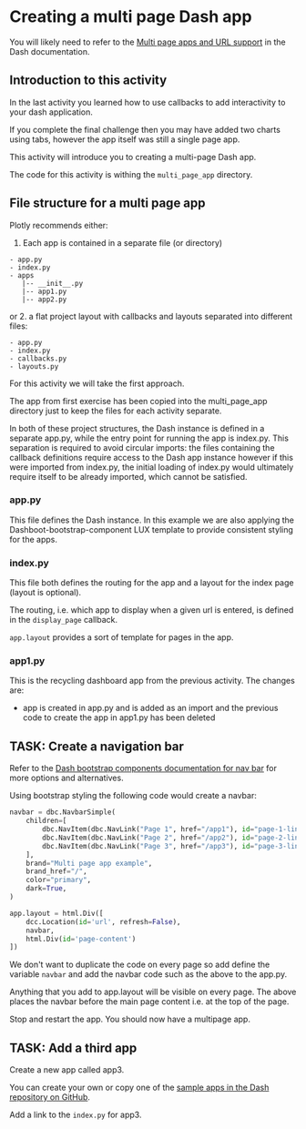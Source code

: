# Creating a multi page Dash app

You will likely need to refer to the [Multi page apps and URL support](https://dash.plotly.com/urls) in the Dash documentation.

## Introduction to this activity
In the last activity you learned how to use callbacks to add interactivity to your dash application.

If you complete the final challenge then you may have added two charts using tabs, however the app itself was still a single page app.

This activity will introduce you to creating a multi-page Dash app.

The code for this activity is withing the `multi_page_app` directory.

## File structure for a multi page app
Plotly recommends either:
1. Each app is contained in a separate file (or directory)
```
- app.py
- index.py
- apps
   |-- __init__.py
   |-- app1.py
   |-- app2.py
```
or
2. a flat project layout with callbacks and layouts separated into different files:
```
- app.py
- index.py
- callbacks.py
- layouts.py
```
For this activity we will take the first approach.

The app from first exercise has been copied into the multi_page_app directory just to keep the files for each activity separate.

In both of these project structures, the Dash instance is defined in a separate app.py, while the entry point for running the app is index.py. 
This separation is required to avoid circular imports: the files containing the callback definitions require access to the Dash app instance however if this were imported from index.py, the initial loading of index.py would ultimately require itself to be already imported, which cannot be satisfied.

### app.py
This file defines the Dash instance. In this example we are also applying the Dashboot-bootstrap-component LUX template to provide consistent styling for the apps.

### index.py
This file both defines the routing for the app and a layout for the index page (layout is optional).

The routing, i.e. which app to display when a given url is entered, is defined in the `display_page` callback.

`app.layout` provides a sort of template for pages in the app.

### app1.py
This is the recycling dashboard app from the previous activity. The changes are:
- app is created in app.py and is added as an import and the previous code to create the app in app1.py has been deleted

## TASK: Create a navigation bar
Refer to the [Dash bootstrap components documentation for nav bar](https://dash-bootstrap-components.opensource.faculty.ai/docs/components/navbar/) for more options and alternatives.

Using bootstrap styling the following code would create a navbar:
```python
navbar = dbc.NavbarSimple(
    children=[
        dbc.NavItem(dbc.NavLink("Page 1", href="/app1"), id="page-1-link"),
        dbc.NavItem(dbc.NavLink("Page 2", href="/app2"), id="page-2-link"),
        dbc.NavItem(dbc.NavLink("Page 3", href="/app3"), id="page-3-link")
    ],
    brand="Multi page app example",
    brand_href="/",
    color="primary",
    dark=True,
)

app.layout = html.Div([
    dcc.Location(id='url', refresh=False),
    navbar,
    html.Div(id='page-content')
])
```

We don't want to duplicate the code on every page so add define the variable `navbar` and add the navbar code such as the above to the app.py.

Anything that you add to app.layout will be visible on every page. The above places the navbar before the main page content i.e. at the top of the page.

Stop and restart the app. You should now have a multipage app.

## TASK: Add a third app
Create a new app called app3.

You can create your own or copy one of the [sample apps in the Dash repository on GitHub](https://github.com/plotly/dash-sample-apps).

Add a link to the `index.py` for app3.

